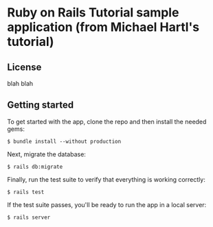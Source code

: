 # Ruby on Rails Tutorial sample application (from Michael Hartl's tutorial)

## License
blah blah

## Getting started
To get started with the app, clone the repo and then install the needed gems:
```
$ bundle install --without production
```

Next, migrate the database:
```
$ rails db:migrate
```

Finally, run the test suite to verify that everything is working correctly:
```
$ rails test
```

If the test suite passes, you'll be ready to run the app in a local server:
```
$ rails server
```
